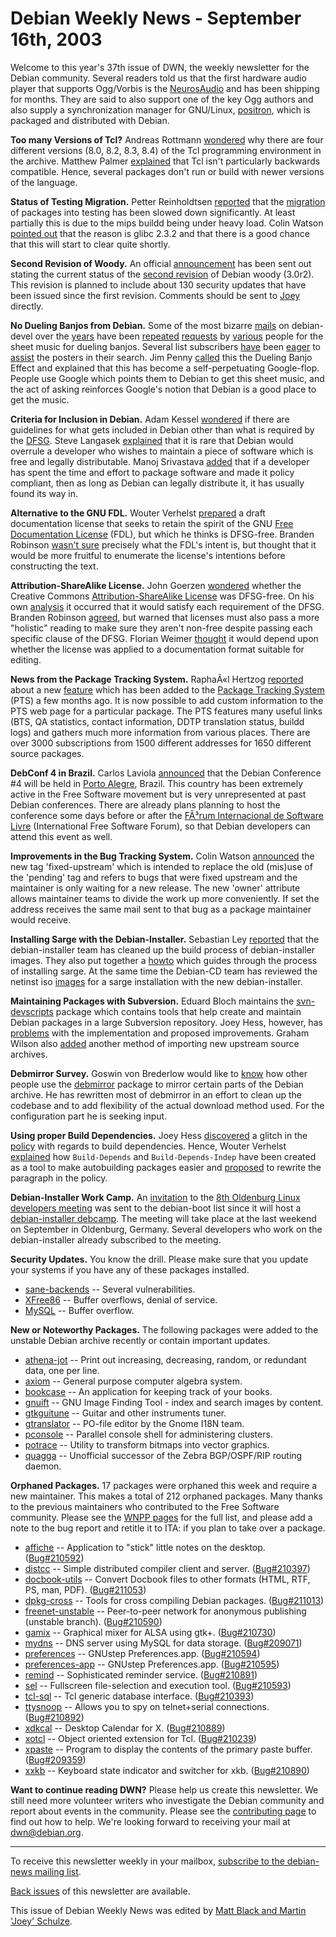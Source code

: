 
Debian Weekly News - September 16th, 2003
=========================================


Welcome to this year's 37th issue of DWN, the weekly newsletter for the
Debian community. Several readers told us that the first hardware audio
player that supports Ogg/Vorbis is the [NeurosAudio](http://www.neurosaudio.com/) and has been shipping for months. They are said to also
support one of the key Ogg authors and also supply a synchronization manager for
GNU/Linux, [positron](https://packages.debian.org/positron), which
is packaged and distributed with Debian.


**Too many Versions of Tcl?** Andreas Rottmann [wondered](https://lists.debian.org/debian-devel-0309/msg00468.html)
why there are four different versions (8.0, 8.2, 8.3, 8.4) of the Tcl
programming environment in the archive. Matthew Palmer [explained](https://lists.debian.org/debian-devel-0309/msg00514.html)
that Tcl isn't particularly backwards compatible. Hence, several packages
don't run or build with newer versions of the language.


**Status of Testing Migration.** Petter Reinholdtsen [reported](https://lists.debian.org/debian-devel-0309/msg00485.html)
that the [migration](http://developer.skolelinux.no/info/cdbygging/distdiff-all.html.gz) of packages into testing has been slowed down significantly. At
least partially this is due to the mips buildd being under heavy load. Colin
Watson [pointed out](https://lists.debian.org/debian-devel-0309/msg00498.html) that the reason is glibc 2.3.2 and that there is a good chance
that this will start to clear quite shortly.


**Second Revision of Woody.** An official [announcement](https://lists.debian.org/debian-devel-announce-0309/msg00002.html) has been sent out stating the current status of the [second revision](http://master.debian.org/~joey/3.0r2/) of Debian
woody (3.0r2). This revision is planned to include about 130 security updates
that have been issued since the first revision. Comments should be sent to [Joey](mailto:joey@debian.org) directly.


**No Dueling Banjos from Debian.** Some of the most bizarre [mails](https://lists.debian.org/debian-devel-0009/msg00851.html) on
debian-devel over the [years](http://www.google.com/search?as_oq=sheet.music+dueling+banjos&as_sitesearch=debian.org&safe=images) have been [repeated](https://lists.debian.org/debian-devel-0306/msg01368.html) [requests](https://lists.debian.org/debian-devel-0309/msg00378.html) by
[various](https://lists.debian.org/debian-devel-0301/msg00027.html)
people for the sheet music for dueling banjos. Several list subscribers [have](https://lists.debian.org/debian-devel-0009/msg00874.html) been
[eager](https://lists.debian.org/debian-devel-0009/msg00862.html) to
[assist](https://lists.debian.org/debian-curiosa-0308/msg00000.html)
the posters in their search. Jim Penny [called](https://lists.debian.org/debian-devel-0309/msg00382.html) this
the Dueling Banjo Effect and explained that this has become a
self-perpetuating Google-flop. People use Google which points them to Debian
to get this sheet music, and the act of asking reinforces Google's notion that
Debian is a good place to get the music.


**Criteria for Inclusion in Debian.** Adam Kessel [wondered](https://lists.debian.org/debian-devel-0309/msg00602.html) if
there are guidelines for what gets included in Debian other than what is
required by the [DFSG](https://www.debian.org/social_contract#guidelines). Steve Langasek [explained](https://lists.debian.org/debian-devel-0309/msg00603.html)
that it is rare that Debian would overrule a developer who wishes to maintain
a piece of software which is free and legally distributable. Manoj Srivastava
[added](https://lists.debian.org/debian-devel-0309/msg00656.html)
that if a developer has spent the time and effort to package software and made
it policy compliant, then as long as Debian can legally distribute it, it has
usually found its way in.


**Alternative to the GNU FDL.** Wouter Verhelst [prepared](https://lists.debian.org/debian-legal-0309/msg00503.html) a
draft documentation license that seeks to retain the spirit of the GNU [Free Documentation License](https://www.gnu.org/copyleft/fdl.html)
(FDL), but which he thinks is DFSG-free. Branden Robinson [wasn't sure](https://lists.debian.org/debian-legal-0309/msg00585.html)
precisely what the FDL's intent is, but thought that it would be more
fruitful to enumerate the license's intentions before constructing the
text.


**Attribution-ShareAlike License.** John Goerzen [wondered](https://lists.debian.org/debian-legal-0309/msg00474.html)
whether the Creative Commons [Attribution-ShareAlike
License](http://creativecommons.org/licenses/by-sa/1.0/) was DFSG-free. On his own [analysis](https://lists.debian.org/debian-legal-0309/msg00476.html) it
occurred that it would satisfy each requirement of the DFSG. Branden Robinson [agreed](https://lists.debian.org/debian-legal-0309/msg00528.html), but
warned that licenses must also pass a more "holistic" reading to make sure
they aren't non-free despite passing each specific clause of the DFSG.
Florian Weimer
[thought](https://lists.debian.org/debian-legal-0309/msg00514.html)
it would depend upon whether the
license was applied to a documentation format suitable for editing.


**News from the Package Tracking System.** RaphaÃ«l Hertzog [reported](https://lists.debian.org/debian-devel-announce-0309/msg00006.html) about a new [feature](https://www.debian.org/doc/manuals/developers-reference/resources#pts-web) which has been added to the [Package Tracking System](https://packages.qa.debian.org/) (PTS) a few
months ago. It is now possible to add custom information to the PTS web page
for a particular package. The PTS features many useful links (BTS, QA
statistics, contact information, DDTP translation status, buildd logs) and
gathers much more information from various places. There are over 3000
subscriptions from 1500 different addresses for 1650 different source
packages.


**DebConf 4 in Brazil.** Carlos Laviola [announced](https://lists.debian.org/debian-devel-announce-0308/msg00003.html) that the Debian Conference #4 will be held in [Porto
Alegre](http://www.uoregon.edu/~sergiok/brasil/portoalegre.html), Brazil. This country has been extremely active in the Free
Software movement but is very unrepresented at past Debian conferences.
There are already plans planning to host the conference some days
before or after the [FÃ³rum
Internacional de Software Livre](http://www.softwarelivre.org/forum2003/fotos_evento/) (International Free Software Forum), so
that Debian developers can attend this event as well.


**Improvements in the Bug Tracking System.** Colin Watson [announced](https://lists.debian.org/debian-devel-announce-0309/msg00005.html) the new tag 'fixed-upstream' which is intended to
replace the old (mis)use of the 'pending' tag and refers to bugs that were
fixed upstream and the maintainer is only waiting for a new release. The new
'owner' attribute allows maintainer teams to divide the work up more
conveniently. If set the address receives the same mail sent to that bug as a
package maintainer would receive.


**Installing Sarge with the Debian-Installer.** Sebastian Ley
[reported](https://lists.debian.org/debian-devel-announce-0309/msg00007.html) that the debian-installer team has cleaned up the build process of
debian-installer images. They also put together a [howto](http://cvs.debian.org/debian-installer/doc/INSTALLATION-HOWTO?rev=HEAD&content-type=text/vnd.viewcvs-markup) which guides through the process of installing sarge. At the same
time the Debian-CD team has reviewed the netinst iso [images](http://gluck.debian.org/cdimage/testing/netinst/i386/) for a
sarge installation with the new debian-installer.


**Maintaining Packages with Subversion.** Eduard Bloch
maintains the [svn-devscripts](https://packages.debian.org/svn-devscripts) package which contains tools that help create and maintain
Debian packages in a large Subversion repository. Joey Hess, however, has [problems](https://lists.debian.org/debian-devel-0309/msg00736.html)
with the implementation and proposed improvements. Graham Wilson also [added](https://lists.debian.org/debian-devel-0309/msg00738.html)
another method of importing new upstream source archives.


**Debmirror Survey.** Goswin von Brederlow would like to [know](https://lists.debian.org/debian-devel-0309/msg00794.html) how
other people use the [debmirror](https://packages.debian.org/debmirror) package to mirror certain parts of the Debian archive. He has
rewritten most of debmirror in an effort to clean up the codebase and to add
flexibility of the actual download method used. For the configuration part he
is seeking input.


**Using proper Build Dependencies.** Joey Hess [discovered](https://lists.debian.org/debian-policy-0309/msg00053.html)
a glitch in the [policy](https://www.debian.org/doc/debian-policy/) with regards
to build dependencies. Hence, Wouter Verhelst [explained](https://lists.debian.org/debian-policy-0309/msg00059.html)
how `Build-Depends` and `Build-Depends-Indep` have been
created as a tool to make autobuilding packages easier and [proposed](https://lists.debian.org/debian-policy-0309/msg00067.html)
to rewrite the paragraph in the policy.


**Debian-Installer Work Camp.** An [invitation](https://lists.debian.org/debian-boot-0309/msg00146.html)
to the [8th Oldenburg
Linux developers meeting](http://oldenburger.linuxtage.de/Oldenburg2003/) was sent to the debian-boot list since it will
host a [debian-installer debcamp](https://people.debian.org/~pere/debian-installer/di-debcamp-2003-1.html). The meeting will take place at the last weekend
on September in Oldenburg, Germany. Several developers who work on the
debian-installer already subscribed to the meeting.


**Security Updates.** You know the drill. Please make sure
that you update your systems if you have any of these packages installed.


* [sane-backends](https://www.debian.org/security/2003/dsa-379) --
 Several vulnerabilities.
* [XFree86](https://www.debian.org/security/2003/dsa-380) --
 Buffer overflows, denial of service.
* [MySQL](https://www.debian.org/security/2003/dsa-381) --
 Buffer overflow.


**New or Noteworthy Packages.** The following packages were
added to the unstable Debian archive recently or contain important updates.


* [athena-jot](https://packages.debian.org/unstable/utils/athena-jot)
 -- Print out increasing, decreasing, random, or redundant data, one per line.
* [axiom](https://packages.debian.org/unstable/math/axiom)
 -- General purpose computer algebra system.
* [bookcase](https://packages.debian.org/unstable/x11/bookcase)
 -- An application for keeping track of your books.
* [gnuift](https://packages.debian.org/unstable/graphics/gnuift)
 -- GNU Image Finding Tool - index and search images by content.
* [gtkguitune](https://packages.debian.org/unstable/x11/gtkguitune)
 -- Guitar and other instruments tuner.
* [gtranslator](https://packages.debian.org/unstable/text/gtranslator)
 -- PO-file editor by the Gnome I18N team.
* [pconsole](https://packages.debian.org/unstable/utils/pconsole)
 -- Parallel console shell for administering clusters.
* [potrace](https://packages.debian.org/unstable/graphics/potrace)
 -- Utility to transform bitmaps into vector graphics.
* [quagga](https://packages.debian.org/unstable/net/quagga)
 -- Unofficial successor of the Zebra BGP/OSPF/RIP routing daemon.


**Orphaned Packages.** 17 packages were orphaned this week and
require a new maintainer. This makes a total of 212 orphaned packages. Many
thanks to the previous maintainers who contributed to the Free Software
community. Please see the [WNPP pages](https://www.debian.org/devel/wnpp/) for
the full list, and please add a note to the bug report and retitle it to ITA:
if you plan to take over a package.


* [affiche](https://packages.debian.org/unstable/utils/affiche)
 -- Application to "stick" little notes on the desktop.
 ([Bug#210592](https://bugs.debian.org/210592))
* [distcc](https://packages.debian.org/unstable/devel/distcc)
 -- Simple distributed compiler client and server.
 ([Bug#210397](https://bugs.debian.org/210397))
* [docbook-utils](https://packages.debian.org/unstable/text/docbook-utils)
 -- Convert Docbook files to other formats (HTML, RTF, PS, man, PDF).
 ([Bug#211053](https://bugs.debian.org/211053))
* [dpkg-cross](https://packages.debian.org/unstable/utils/dpkg-cross)
 -- Tools for cross compiling Debian packages.
 ([Bug#211013](https://bugs.debian.org/211013))
* [freenet-unstable](https://packages.debian.org/unstable/net/freenet-unstable)
 -- Peer-to-peer network for anonymous publishing (unstable branch).
 ([Bug#210590](https://bugs.debian.org/210590))
* [gamix](https://packages.debian.org/unstable/sound/gamix)
 -- Graphical mixer for ALSA using gtk+.
 ([Bug#210730](https://bugs.debian.org/210730))
* [mydns](https://packages.debian.org/unstable/net/mydns)
 -- DNS server using MySQL for data storage.
 ([Bug#209071](https://bugs.debian.org/209071))
* [preferences](https://packages.debian.org/unstable/x11/preferences)
 -- GNUstep Preferences.app.
 ([Bug#210594](https://bugs.debian.org/210594))
* [preferences-app](https://packages.debian.org/unstable/x11/preferences-app)
 -- GNUstep Preferences.app.
 ([Bug#210595](https://bugs.debian.org/210595))
* [remind](https://packages.debian.org/unstable/utils/remind)
 -- Sophisticated reminder service.
 ([Bug#210891](https://bugs.debian.org/210891))
* [sel](https://packages.debian.org/unstable/utils/sel)
 -- Fullscreen file-selection and execution tool.
 ([Bug#210593](https://bugs.debian.org/210593))
* [tcl-sql](https://packages.debian.org/unstable/libs/tcl-sql)
 -- Tcl generic database interface.
 ([Bug#210393](https://bugs.debian.org/210393))
* [ttysnoop](https://packages.debian.org/unstable/admin/ttysnoop)
 -- Allows you to spy on telnet+serial connections.
 ([Bug#210892](https://bugs.debian.org/210892))
* [xdkcal](https://packages.debian.org/unstable/x11/xdkcal)
 -- Desktop Calendar for X.
 ([Bug#210889](https://bugs.debian.org/210889))
* [xotcl](https://packages.debian.org/unstable/libs/xotcl)
 -- Object oriented extension for Tcl.
 ([Bug#210239](https://bugs.debian.org/210239))
* [xpaste](https://packages.debian.org/unstable/x11/xpaste)
 -- Program to display the contents of the primary paste buffer.
 ([Bug#209359](https://bugs.debian.org/209359))
* [xxkb](https://packages.debian.org/unstable/x11/xxkb)
 -- Keyboard state indicator and switcher for xkb.
 ([Bug#210890](https://bugs.debian.org/210890))


**Want to continue reading DWN?** Please help us create this
newsletter. We still need more volunteer writers who investigate the Debian
community and report about events in the community. Please see the [contributing page](https://www.debian.org/News/weekly/contributing) to find out how
to help. We're looking forward to receiving your mail at [dwn@debian.org](mailto:dwn@debian.org).




---



 To receive this newsletter weekly in your mailbox, [subscribe to the debian-news mailing list](https://lists.debian.org/debian-news/).



[Back issues](https://www.debian.org/News/weekly/) of this newsletter are available.



This issue of Debian Weekly News was edited by [Matt Black and Martin 'Joey' Schulze](mailto:dwn@debian.org).




